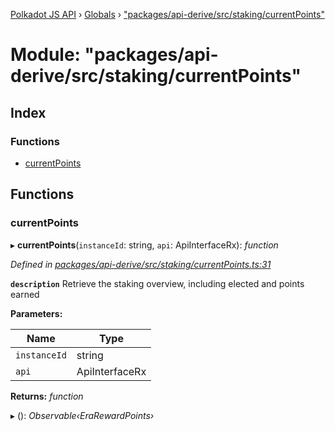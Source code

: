 [Polkadot JS API](../README.md) › [Globals](../globals.md) › ["packages/api-derive/src/staking/currentPoints"](_packages_api_derive_src_staking_currentpoints_.md)

# Module: "packages/api-derive/src/staking/currentPoints"

## Index

### Functions

* [currentPoints](_packages_api_derive_src_staking_currentpoints_.md#currentpoints)

## Functions

###  currentPoints

▸ **currentPoints**(`instanceId`: string, `api`: ApiInterfaceRx): *function*

*Defined in [packages/api-derive/src/staking/currentPoints.ts:31](https://github.com/polkadot-js/api/blob/c2705bdfda/packages/api-derive/src/staking/currentPoints.ts#L31)*

**`description`** Retrieve the staking overview, including elected and points earned

**Parameters:**

Name | Type |
------ | ------ |
`instanceId` | string |
`api` | ApiInterfaceRx |

**Returns:** *function*

▸ (): *Observable‹EraRewardPoints›*
